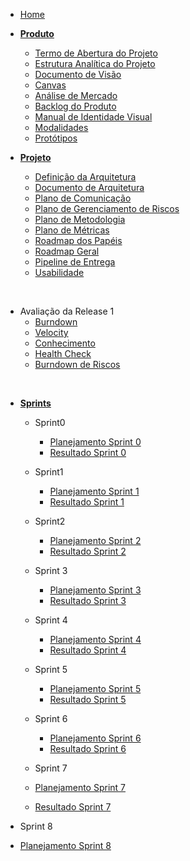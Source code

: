 
- [Home](/)

- [**Produto**](/produto/)
  - [Termo de Abertura do Projeto](produto/TAP.md)
  - [Estrutura Analítica do Projeto](produto/EAP.md)
  - [Documento de Visão](produto/DocVisao.md)
  - [Canvas](produto/canvas.md)
  - [Análise de Mercado](produto/matrizValor.md)
  - [Backlog do Produto](produto/requisitos.md)
  - [Manual de Identidade Visual](produto/manualDeIdentidadeVisual.md)
  - [Modalidades](/produto/modalidades.md)
  - [Protótipos](/produto/prototipo.md)

- [**Projeto**](/projeto/)
  - [Definição da Arquitetura](projeto/definicaoArquitetura.md)
  - [Documento de Arquitetura](projeto/DocArquitetura.md)
  - [Plano de Comunicação](/projeto/planoComunicacao.md)
  - [Plano de Gerenciamento de Riscos](projeto/planoRisco.md)
  - [Plano de Metodologia](/projeto/planoMetodologia.md)
  - [Plano de Métricas](projeto/planoMetricas.md)
  - [Roadmap dos Papéis](/projeto/RoadmapPapeis.md)
  - [Roadmap Geral](/projeto/roadmapGeral.md)
  - [Pipeline de Entrega](projeto/pipelineEntrega.md)
  - [Usabilidade](projeto/usabilidade.md)

<br />

- Avaliação da Release 1
  - [Burndown](/sprints/release1/burndown.md)
  - [Velocity](/sprints/release1/velocity.md)
  - [Conhecimento](/sprints/release1/conhecimento.md)
  - [Health Check](/sprints/release1/healthcheck.md)
  - [Burndown de Riscos](/sprints/release1/riscos.md)

<br />

- [**Sprints**](/sprints/)
  - Sprint0
    - [Planejamento Sprint 0](sprints/sprint0/planning0.md)
    - [Resultado Sprint 0](sprints/sprint0/results0.md)

  - Sprint1
    - [Planejamento Sprint 1](sprints/sprint1/planning1.md)
    - [Resultado Sprint 1](sprints/sprint1/results1.md)

  - Sprint2
    - [Planejamento Sprint 2](sprints/sprint2/planning2.md)
    - [Resultado Sprint 2](sprints/sprint2/results2.md)

  - Sprint 3
    - [Planejamento Sprint 3](sprints/sprint3/planning3.md)
    - [Resultado Sprint 3](sprints/sprint3/results3.md)

  - Sprint 4
    - [Planejamento Sprint 4](sprints/sprint4/planning4.md)
    - [Resultado Sprint 4](sprints/sprint4/results4.md)

  - Sprint 5
    - [Planejamento Sprint 5](sprints/sprint5/planning5.md)
    - [Resultado Sprint 5](sprints/sprint5/results5.md)

  - Sprint 6
    - [Planejamento Sprint 6](sprints/sprint6/planning6.md)
    - [Resultado Sprint 6](sprints/sprint6/results6.md)

  - Sprint 7
   - [Planejamento Sprint 7](sprints/sprint7/planning7.md)
    - [Resultado Sprint 7](sprints/sprint7/results7.md)

- Sprint 8
 - [Planejamento Sprint 8](sprints/sprint8/planning8.md)